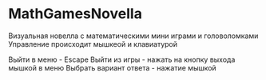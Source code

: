 # MathGamesNovella
Визуальная новелла с математическими мини играми и головоломками
Управление происходит мышкеой и клавиатурой

Выйти в меню - Escape
Выйти из игры - нажать на кнопку выхода мышкой в меню
Выбрать вариант ответа - нажатие мышкой

